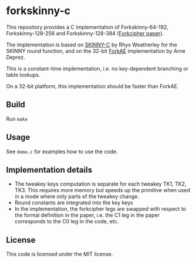 # forkskinny-c
This repository provides a C implementation of Forkskinny-64-192, Forkskinny-128-256 and Forkskinny-128-384 ([Forkcipher paper](https://eprint.iacr.org/2019/1004.pdf)).

The implementation is based on [SKINNY-C](https://github.com/rweather/skinny-c) by Rhys Weatherley for the SKINNY round function, and on the 32-bit [ForkAE](https://github.com/ArneDeprez1/ForkAE-SW/tree/master/32_bit) implementation by Arne Deprez.

This is a constant-time implementation, i.e. no key-dependent branching or table lookups.

On a 32-bit platform, this implementation should be faster than ForkAE.

## Build
Run `make`

## Usage
See `demo.c` for examples how to use the code.

## Implementation details
- The tweakey keys computation is separate for each tweakey TK1, TK2, TK3. This requires more memory but speeds up the primitive when used in a mode where only parts of the tweakey change.
- Round constants are integrated into the key keys
- In the implementation, the forkcipher legs are swapped with respect to the formal definition in the paper, i.e. the C1 leg in the paper corresponds to the C0 leg in the code, etc.

## License
This code is licensed under the MIT license.
